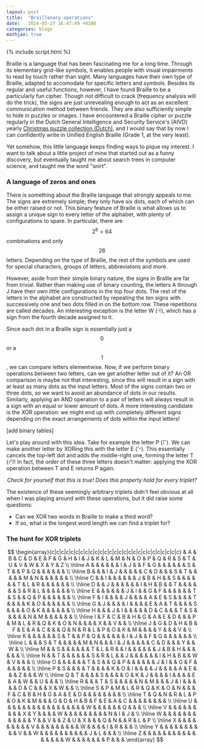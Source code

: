 ```yaml
---
layout: post
title:  "Braillenary operations"
date:   2024-05-27 16:47:49 +0200
categories: blogs
mathjax: true
---
```

{% include script.html %}

Braille is a language that has been fascinating me for a long time. Through its elementary grid-like symbols, it enables people with visual impairments to read by touch rather than sight. Many languages have their own type of Braille, adapted to accomodate for specific letters and symbols. Besides its regular and useful functions, however, I have found Braille to be a particularly fun cipher. Though not difficult to crack (frequency analysis will do the trick), the signs are just unrevealing enough to act as an excellent communication method between friends. They are also sufficiently simple to hide in puzzles or images. I have encountered a Braille cipher or puzzle regularly in the Dutch General Intelligence and Security Service's (AIVD) yearly <a href="https://www.aivd.nl/onderwerpen/aivd-kerstpuzzel">Christmas puzzle collection (Dutch)</a>, and I would say that by now I can confidently write in Unified English Braille (Grade 1, at the very least).

Yet somehow, this little language keeps finding ways to pique my interest. I want to talk about a little project of mine that started out as a funny discovery, but eventually taught me about search trees in computer science, and taught me the word "snirt".

<h3>A language of zeros and ones</h3>

There is something about the Braille language that strongly appeals to me. The signs are extremely simple; they only have six dots, each of which can be either raised or not. This binary feature of Braille is what allows us to assign a unique sign to every letter of the alphabet, with plenty of configurations to spare. In particular, there are $$2^6=64$$ combinations and only $$26$$ letters. Depending on the type of Braille, the rest of the symbols are used for special characters, groups of letters, abbreviatons and more.

However, aside from their simple binary nature, the signs in Braille are far from trivial. Rather than making use of binary counting, the letters A through J have their own little configurations in the top four dots. The rest of the letters in the alphabet are constructed by repeating the ten signs with successively one and two dots filled in on the bottom row. These repetitions are called decades. An interesting exception is the letter W (&#10298;), which has a sign from the fourth decade assigned to it.

Since each dot in a Braille sign is essentially just a $$0$$ or a $$1$$, we can compare letters elementwise. Now, if we perform binary operations between two letters, can we get another letter out of it? An OR comparison is maybe not that interesting, since this will result in a sign with at least as many dots as the input letters. Most of the signs contain two or three dots, so we want to avoid an abundance of dots in our results. Similarly, applying an AND operation to a pair of letters will always result in a sign with an equal or lower amount of dots. A more interesting candidate is the XOR operation: we might end up with completely different signs depending on the exact arrangements of dots within the input letters!

[add binary tables]

Let's play around with this idea. Take for example the letter P (&#10255;). We can make another letter by XORing this with the letter E (&#10257;). This essentially cancels the top-left dot and adds the middle-right one, forming the letter T (&#10270;)! In fact, the order of these three letters doesn't matter: applying the XOR operation between T and E returns P again.
<p style="text-align: center;"><i>Check for yourself that this is true! Does this property hold for every triplet?</i></p>

The existence of these seemingly arbitrary triplets didn't feel obvious at all when I was playing around with these operations, but it did raise some questions:
<p style="text-align: center;"><ul>
<li>Can we XOR two words in Braille to make a third word?</li>
<li>If so, what is the longest word length we can find a triplet for?</li>
</ul></p>

<h3>The hunt for XOR triplets</h3>

<p style="text-align:center;">
$$
\begin{array}{c|c|c|c|c|c|c|c|c|c|c|c|c|c|c|c|c|c|c|c|c|c|c|c|c|c|c}
  & A & B & C & D & E & F & G & H & I & J & K & L & M & N & O & P & Q & R & S & T & U & V & W & X & Y & Z \\
\hline
A &   &   &   &   &   & I & J &   & F & G &   &   &   &   &   & S & T &   & P & Q &   &   &   &   &   &   \\
\hline
B &   &   & I & J &   &   &   &   & C & D &   &   & S & T &   &   &   &   & M & N &   &   &   &   &   &   \\
\hline
C &   & I &   &   &   &   &   & J & B & H &   & S &   &   &   &   &   & T & L & R &   &   &   &   &   &   \\
\hline
D &   & J &   &   &   &   &   & I & H & B &   & T &   &   &   &   &   & S & R & L &   &   &   &   &   &   \\
\hline
E &   &   &   &   &   & J & I &   & G & F &   &   &   &   &   & T & S &   & Q & P &   &   &   &   &   &   \\
\hline
F & I &   &   &   & J &   &   &   & A & E & S &   &   &   & T &   &   &   & K & O &   &   &   &   &   &   \\
\hline
G & J &   &   &   & I &   &   &   & E & A & T &   &   &   & S &   &   &   & O & K &   &   &   &   &   &   \\
\hline
H &   &   & J & I &   &   &   &   & D & C &   &   & T & S &   &   &   &   & N & M &   &   &   &   &   &   \\
\hline
I & F & C & B & H & G & A & E & D &   &   & P & M & L & R & Q & K & O & N &   &   &   & X &   & V &   &   \\
\hline
J & G & D & H & B & F & E & A & C &   &   & Q & N & R & L & P & O & K & M &   &   &   & Y &   &   & V &   \\
\hline
K &   &   &   &   &   & S & T &   & P & Q &   &   &   &   &   & I & J &   & F & G &   &   &   &   &   &   \\
\hline
L &   &   & S & T &   &   &   &   & M & N &   &   & I & J &   &   &   &   & C & D &   &   & Y &   & W &   \\
\hline
M &   & S &   &   &   &   &   & T & L & R &   & I &   &   &   &   &   & J & B & H &   &   &   &   &   &   \\
\hline
N &   & T &   &   &   &   &   & S & R & L &   & J &   &   &   &   &   & I & H & B &   & W & V &   &   &   \\
\hline
O &   &   &   &   &   & T & S &   & Q & P &   &   &   &   &   & J & I &   & G & F &   &   &   &   &   &   \\
\hline
P & S &   &   &   & T &   &   &   & K & O & I &   &   &   & J &   &   &   & A & E &   &   & Z &   &   & W \\
\hline
Q & T &   &   &   & S &   &   &   & O & K & J &   &   &   & I &   &   &   & E & A & W &   & U &   &   &   \\
\hline
R &   &   & T & S &   &   &   &   & N & M &   &   & J & I &   &   &   &   & D & C &   &   & X & W &   &   \\
\hline
S & P & M & L & R & Q & K & O & N &   &   & F & C & B & H & G & A & E & D &   &   &   &   &   &   &   &   \\
\hline
T & Q & N & R & L & P & O & K & M &   &   & G & D & H & B & F & E & A & C &   &   &   &   &   &   &   &   \\
\hline
U &   &   &   &   &   &   &   &   &   &   &   &   &   &   &   &   & W &   &   &   &   &   & Q &   &   &   \\
\hline
V &   &   &   &   &   &   &   &   & X & Y &   &   &   & W &   &   &   &   &   &   &   &   & N & I & J &   \\
\hline
W &   &   &   &   &   &   &   &   &   &   &   & Y &   & V &   & Z & U & X &   &   & Q & N &   & R & L & P \\
\hline
X &   &   &   &   &   &   &   &   & V &   &   &   &   &   &   &   &   & W &   &   &   & I & R &   &   &   \\
\hline
Y &   &   &   &   &   &   &   &   &   & V &   & W &   &   &   &   &   &   &   &   &   & J & L &   &   &   \\
\hline
Z &   &   &   &   &   &   &   &   &   &   &   &   &   &   &   & W &   &   &   &   &   &   & P &   &   &  
\end{array}
$$
</p>

<!--ADROP - PINTE - SHIFT
APHIS - PEDRO - STING
ARGIL - PIEND - SNIRT
BIFID - CRAFT - INIAL
TINGI - ENROL - PRISM-->




